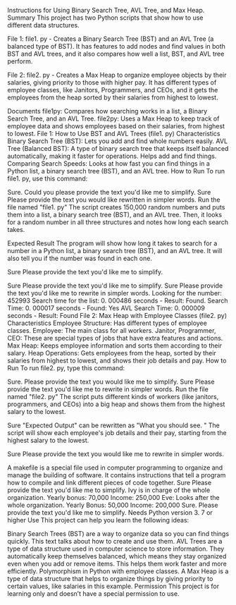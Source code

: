Instructions for Using Binary Search Tree, AVL Tree, and Max Heap.
Summary
This project has two Python scripts that show how to use different data structures.

File 1: file1. py - Creates a Binary Search Tree (BST) and an AVL Tree (a balanced type of BST). It has features to add nodes and find values in both BST and AVL trees, and it also compares how well a list, BST, and AVL tree perform.

File 2: file2. py - Creates a Max Heap to organize employee objects by their salaries, giving priority to those with higher pay. It has different types of employee classes, like Janitors, Programmers, and CEOs, and it gets the employees from the heap sorted by their salaries from highest to lowest.

Documents
file1py: Compares how searching works in a list, a Binary Search Tree, and an AVL Tree.
file2py: Uses a Max Heap to keep track of employee data and shows employees based on their salaries, from highest to lowest.
File 1: How to Use BST and AVL Trees (file1. py)
Characteristics
Binary Search Tree (BST): Lets you add and find whole numbers easily.
AVL Tree (Balanced BST): A type of binary search tree that keeps itself balanced automatically, making it faster for operations. Helps add and find things.
Comparing Search Speeds: Looks at how fast you can find things in a Python list, a binary search tree (BST), and an AVL tree.
How to Run
To run file1. py, use this command:

Sure. Could you please provide the text you'd like me to simplify.
Sure Please provide the text you would like rewritten in simpler words.
Run the file named "file1. py"
The script creates 150,000 random numbers and puts them into a list, a binary search tree (BST), and an AVL tree. Then, it looks for a random number in all three structures and notes how long each search takes.

Expected Result
The program will show how long it takes to search for a number in a Python list, a binary search tree (BST), and an AVL tree. It will also tell you if the number was found in each one.

Sure Please provide the text you'd like me to simplify.

Sure Please provide the text you'd like me to simplify.
Sure Please provide the text you'd like me to rewrite in simpler words.
Looking for the number: 452993
Search time for the list: 0. 000486 seconds - Result: Found.
Search Time: 0. 000017 seconds - Found: Yes
AVL Search Time: 0. 000009 seconds - Result: Found
File 2: Max Heap with Employee Classes (file2. py)
Characteristics
Employee Structure: Has different types of employee classes.
Employee: The main class for all workers.
Janitor, Programmer, CEO: These are special types of jobs that have extra features and actions.
Max Heap: Keeps employee information and sorts them according to their salary.
Heap Operations: Gets employees from the heap, sorted by their salaries from highest to lowest, and shows their job details and pay.
How to Run
To run file2. py, type this command:

Sure. Please provide the text you would like me to simplify.
Sure Please provide the text you'd like me to rewrite in simpler words.
Run the file named "file2. py"
The script puts different kinds of workers (like janitors, programmers, and CEOs) into a big heap and shows them from the highest salary to the lowest.

Sure "Expected Output" can be rewritten as "What you should see. "
The script will show each employee's job details and their pay, starting from the highest salary to the lowest.

Sure Please provide the text you would like me to rewrite in simpler words.

A makefile is a special file used in computer programming to organize and manage the building of software. It contains instructions that tell a program how to compile and link different pieces of code together.
Sure Please provide the text you'd like me to simplify.
Ivy is in charge of the whole organization. Yearly bonus: 70,000
Income: 250,000
Eve: Looks after the whole organization. Yearly Bonus: 50,000
Income: 200,000
Sure. Please provide the text you'd like me to simplify.
Needs
Python version 3. 7 or higher
Use
This project can help you learn the following ideas:

Binary Search Trees (BST) are a way to organize data so you can find things quickly. This text talks about how to create and use them.
AVL Trees are a type of data structure used in computer science to store information. They automatically keep themselves balanced, which means they stay organized even when you add or remove items. This helps them work faster and more efficiently.
Polymorphism in Python with employee classes.
A Max Heap is a type of data structure that helps to organize things by giving priority to certain values, like salaries in this example.
Permission
This project is for learning only and doesn’t have a special permission to use.
